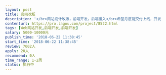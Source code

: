 ```yaml
---                
layout: post       
title: 官网改版           
description: '</br>网站设计改版，前端开发，后端接入</br>希望月底能交付上线，开发过程中实时沟通需求</br>会有长期合作意向</br>'     
contenturl: https://pro.lagou.com/project/8522.html      
tags: [Web网站开发,后端开发,前端开发]            
salary: 5000-10000元          
publish_time: '2018-06-22 11:38:45'         
start_time: '2018-06-22 11:38:45'           
review: 7002人                   
apply: 20人                   
recommend: 0人                   
time_range: 1-2周              
status: 执行中                  
---                 
```

